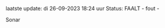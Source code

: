 laatste update: 
di 26-09-2023 18:24   uur 
Status: FAALT - fout - 
<div class="service R">Sonar</div>